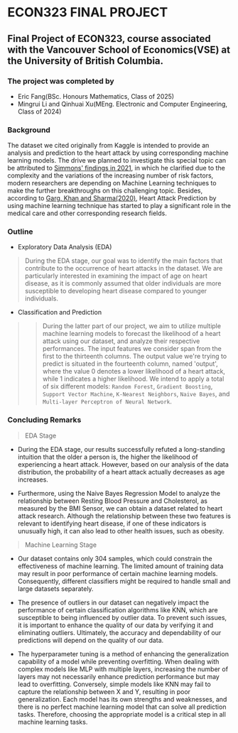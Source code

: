 # ECON323 FINAL PROJECT

## Final Project of ECON323, course associated with the Vancouver School of Economics(VSE) at the University of British Columbia.

### The project was completed by 
- Eric Fang(BSc. Honours Mathematics, Class of 2025)
- Mingrui Li and Qinhuai Xu(MEng. Electronic and Computer Engineering, Class of 2024)


### Background

The dataset we cited originally from Kaggle is intended to provide an analysis and prediction to the heart attack by using corresponding machine learning models. The drive we planned to investigate this special topic can be attributed to [Simmons' findings in 2021](https://libres.uncg.edu/ir/ecsu/f/Brandon_Simmons_Thesis-Final.pdf), in which he clarified due to the complexity and the variations of the increasing number of risk factors, modern researchers are depending on Machine Learning techniques to make the further breakthroughs on this challenging topic. Besides, according to [Garg, Khan and Sharma(2020)](https://iopscience.iop.org/article/10.1088/1757-899X/1022/1/012046), Heart Attack Prediction by using machine learning technique has started to play a significant role in the medical care and other corresponding research fields.

### Outline

* Exploratory Data Analysis (EDA)

> During the EDA stage, our goal was to identify the main factors that contribute to the occurrence of heart attacks in the dataset. We are particularly interested in examining the impact of age on heart disease, as it is commonly assumed that older individuals are more susceptible to developing heart disease compared to younger individuals.

* Classification and Prediction

> > During the latter part of our project, we aim to utilize multiple machine learning models to forecast the likelihood of a heart attack using our dataset, and analyze their respective performances. The input features we consider span from the first to the thirteenth columns. The output value we're trying to predict is situated in the fourteenth column, named 'output', where the value 0 denotes a lower likelihood of a heart attack, while 1 indicates a higher likelihood. We intend to apply a total of six different models: `Random Forest`, `Gradient Boosting`, `Support Vector Machine`, `K-Nearest Neighbors`, `Naive Bayes`, and `Multi-layer Perceptron of Neural Network`.


### Concluding Remarks

> EDA Stage

- During the EDA stage, our results successfully refuted a long-standing intuition that the older a person is, the higher the likelihood of experiencing a heart attack. However, based on our analysis of the data distribution, the probability of a heart attack actually decreases as age increases. 

- Furthermore, using the Naive Bayes Regression Model to analyze the relationship between Resting Blood Pressure and Cholesterol, as measured by the BMI Sensor, we can obtain a dataset related to heart attack research. Although the relationship between these two features is relevant to identifying heart disease, if one of these indicators is unusually high, it can also lead to other health issues, such as obesity.

> Machine Learning Stage

- Our dataset contains only 304 samples, which could constrain the effectiveness of machine learning. The limited amount of training data may result in poor performance of certain machine learning models. Consequently, different classifiers might be required to handle small and large datasets separately.

- The presence of outliers in our dataset can negatively impact the performance of certain classification algorithms like KNN, which are susceptible to being influenced by outlier data. To prevent such issues, it is important to enhance the quality of our data by verifying it and eliminating outliers. Ultimately, the accuracy and dependability of our predictions will depend on the quality of our data.

- The hyperparameter tuning is a method of enhancing the generalization capability of a model while preventing overfitting. When dealing with complex models like MLP with multiple layers, increasing the number of layers may not necessarily enhance prediction performance but may lead to overfitting. Conversely, simple models like KNN may fail to capture the relationship between X and Y, resulting in poor generalization. Each model has its own strengths and weaknesses, and there is no perfect machine learning model that can solve all prediction tasks. Therefore, choosing the appropriate model is a critical step in all machine learning tasks.
